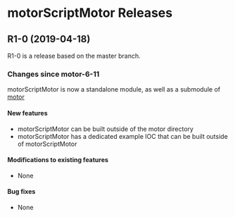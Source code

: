 # motorScriptMotor Releases

## __R1-0 (2019-04-18)__
R1-0 is a release based on the master branch.  

### Changes since motor-6-11

motorScriptMotor is now a standalone module, as well as a submodule of [motor](https://github.com/epics-modules/motor)

#### New features
* motorScriptMotor can be built outside of the motor directory
* motorScriptMotor has a dedicated example IOC that can be built outside of motorScriptMotor

#### Modifications to existing features
* None

#### Bug fixes
* None
